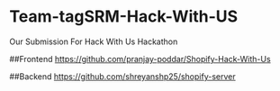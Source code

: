 # Team-tagSRM-Hack-With-US
Our Submission For Hack With Us Hackathon

##Frontend 
https://github.com/pranjay-poddar/Shopify-Hack-With-Us

##Backend
https://github.com/shreyanshp25/shopify-server


